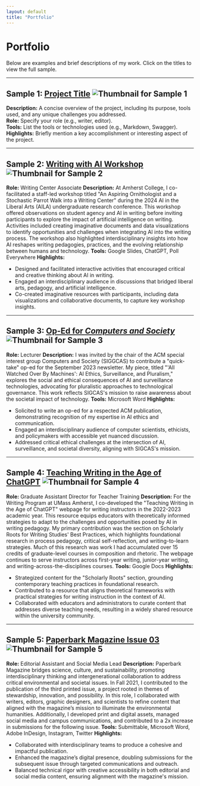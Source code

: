 ```yaml
---
layout: default
title: "Portfolio"
---
```

# Portfolio

Below are examples and brief descriptions of my work. Click on the titles to view the full sample.

---

## Sample 1: [Project Title](link-to-sample) ![Thumbnail for Sample 1](path-to-thumbnail-1.jpg) 
**Description:** A concise overview of the project, including its purpose, tools used, and any unique challenges you addressed.  
**Role:** Specify your role (e.g., writer, editor).  
**Tools:** List the tools or technologies used (e.g., Markdown, Swagger).  
**Highlights:** Briefly mention a key accomplishment or interesting aspect of the project.

---

## Sample 2: [Writing with AI Workshop](link-to-sample) ![Thumbnail for Sample 2](path-to-thumbnail-2.jpg)
**Role:** Writing Center Associate
**Description:** At Amherst College, I co-facilitated a staff-led workshop titled "An Aspiring Ornithologist and a Stochastic Parrot Walk into a Writing Center" during the 2024 AI in the Liberal Arts (AILA) undergraduate research conference. This workshop offered observations on student agency and AI in writing before inviting participants to explore the impact of artificial intelligence on writing. Activities included creating imaginative documents and data visualizations to identify opportunities and challenges when integrating AI into the writing process. The workshop also highlighted interdisciplinary insights into how AI reshapes writing pedagogies, practices, and the evolving relationship between humans and technology.
**Tools:** Google Slides, ChatGPT, Poll Everywhere
**Highlights:**
* Designed and facilitated interactive activities that encouraged critical and creative thinking about AI in writing.
* Engaged an interdisciplinary audience in discussions that bridged liberal arts, pedagogy, and artificial intelligence.
* Co-created imaginative resources with participants, including data visualizations and collaborative documents, to capture key workshop insights.


---

## Sample 3: [Op-Ed for *Computers and Society*](link-to-sample) ![Thumbnail for Sample 3](path-to-thumbnail-3.jpg) 
**Role:** Lecturer
**Description:** I was invited by the chair of the ACM special interest group Computers and Society (SIGGCAS) to contribute a "quick-take" op-ed for the September 2023 newsletter. My piece, titled "'All Watched Over By Machines': AI Ethics, Surveillance, and Pluralism," explores the social and ethical consequences of AI and surveillance technologies, advocating for pluralistic approaches to technological governance. This work reflects SIGCAS's mission to raise awareness about the societal impact of technology.
**Tools:** Microsoft Word
**Highlights:**
* Solicited to write an op-ed for a respected ACM publication, demonstrating recognition of my expertise in AI ethics and communication.
* Engaged an interdisciplinary audience of computer scientists, ethicists, and policymakers with accessible yet nuanced discussion.
* Addressed critical ethical challenges at the intersection of AI, surveillance, and societal diversity, aligning with SIGCAS's mission.


---

## Sample 4: [Teaching Writing in the Age of ChatGPT](link-to-sample) ![Thumbnail for Sample 4](path-to-thumbnail-4.jpg) 
**Role:** Graduate Assistant Director for Teacher Training
**Description:** For the Writing Program at UMass Amherst, I co-developed the "Teaching Writing in the Age of ChatGPT" webpage for writing instructors in the 2022-2023 academic year. This resource equips educators with theoretically informed strategies to adapt to the challenges and opportunities posed by AI in writing pedagogy. My primary contribution was the section on Scholarly Roots for Writing Studies' Best Practices, which highlights foundational research in process pedagogy, critical self-reflection, and writing-to-learn strategies. Much of this research was work I had accumulated over 15 credits of graduate-level courses in composition and rhetoric. The webpage continues to serve instructors across first-year writing, junior-year writing, and writing-across-the-disciplines courses.
**Tools:** Google Docs
**Highlights:**
* Strategized content for the "Scholarly Roots" section, grounding contemporary teaching practices in foundational research.
* Contributed to a resource that aligns theoretical frameworks with practical strategies for writing instruction in the context of AI.
* Collaborated with educators and administrators to curate content that addresses diverse teaching needs, resulting in a widely shared resource within the university community.


---

## Sample 5: [Paperbark Magazine Issue 03](link-to-sample) ![Thumbnail for Sample 5](path-to-thumbnail-5.jpg) 
**Role:** Editorial Assistant and Social Media Lead
**Description:** Paperbark Magazine bridges science, culture, and sustainability, promoting interdisciplinary thinking and intergenerational collaboration to address critical environmental and societal issues. In Fall 2021, I contributed to the publication of the third printed issue, a project rooted in themes of stewardship, innovation, and possibility. In this role, I collaborated with writers, editors, graphic designers, and scientists to refine content that aligned with the magazine’s mission to illuminate the environmental humanities. Additionally, I developed print and digital assets, managed social media and campus communications, and contributed to a 2x increase in submissions for the following issue.
**Tools:** Submittable, Microsoft Word, Adobe InDesign, Instagram, Twitter
**Highlights:**
* Collaborated with interdisciplinary teams to produce a cohesive and impactful publication.
* Enhanced the magazine’s digital presence, doubling submissions for the subsequent issue through targeted communications and outreach.
* Balanced technical rigor with creative accessibility in both editorial and social media content, ensuring alignment with the magazine's mission.

